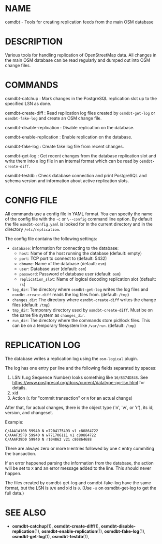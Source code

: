 
# NAME

osmdbt - Tools for creating replication feeds from the main OSM database


# DESCRIPTION

Various tools for handling replication of OpenStreetMap data. All changes in
the main OSM database can be read regularly and dumped out into OSM change
files.


# COMMANDS

osmdbt-catchup
:   Mark changes in the PostgreSQL replication slot up to the specified LSN
    as done.

osmdbt-create-diff
:   Read replication log files created by `osmdbt-get-log` or `osmdbt-fake-log`
    and create an OSM change file.

osmdbt-disable-replication
:   Disable replication on the database.

osmdbt-enable-replication
:   Enable replication on the database.

osmdbt-fake-log
:   Create fake log file from recent changes.

osmdbt-get-log
:   Get recent changes from the database replication slot and write them into
    a log file in an internal format which can be read by
    `osmdbt-create-diff`.

osmdbt-testdb
:   Check database connection and print PostgreSQL and schema version
    and information about active replication slots.


# CONFIG FILE

All commands use a config file in YAML format. You can specify the name of the
config file with the `-c` or `\--config` command line option. By default the
file `osmdbt-config.yaml` is looked for in the current directory and in the
directory `/etc/replication`.

The config file contains the following settings:

* `database`: Information for connecting to the database:
    - `host`: Name of the host running the database (default: empty)
    - `port`: TCP port to connect to (default: 5432)
    - `dbname`: Name of the database (default: `osm`)
    - `user`: Database user (default: `osm`)
    - `password`: Password of database user (default: `osm`)
    - `replication_slot`: Name of logical decoding replication slot
      (default: `rs`)
* `log_dir`: The directory where `osmdbt-get-log` writes the log files and
  `osmdbt-create-diff` reads the log files from.
  (default: `/tmp`)
* `changes_dir`: The directory where `osmdbt-create-diff` writes the change
  files (default: `/tmp`)
* `tmp_dir`: Temporary directory used by `osmdbt-create-diff`. Must be on the
  same file system as `changes_dir`.
* `run_dir`: The directory where the commands store pid/lock files. This can
  be on a temporary filesystem like `/var/run`.
  (default: `/tmp`)


# REPLICATION LOG

The database writes a replication log using the `osm-logical` plugin.

The log has one entry per line and the following fields separated by spaces:

1. LSN (Log Sequence Number) looks something like `16/B374D848`. See
   https://www.postgresql.org/docs/current/datatype-pg-lsn.html for details.
2. xid
3. Action (`C` for "commit transaction" or `N` for an actual change)

After that, for actual changes, there is the object type ('n', 'w', or 'r'),
its id, version, and changeset.

Example:

    C/AAA1A108 59940 N n7204175493 v1 c80864722
    C/AAAF35F8 59940 N w771706111 v1 c80864722
    C/AAAF39D0 59940 N r104862 v21 c80864688

There are always zero or more `N` entries followed by one `C` entry commiting
the transaction.

If an error happened parsing the information from the database, the action
will be set to `X` and an error message added to the line. This should never
happen.

The files created by osmdbt-get-log and osmdbt-fake-log have the same format,
but the LSN is `0/0` and xid is `0`. (Use `-s` on osmdbt-get-log to get the
full data.)

# SEE ALSO

* **osmdbt-catchup**(1),
  **osmdbt-create-diff**(1),
  **osmdbt-disable-replication**(1),
  **osmdbt-enable-replication**(1),
  **osmdbt-fake-log**(1),
  **osmdbt-get-log**(1),
  **osmdbt-testdb**(1),

